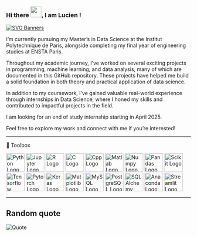 ### Hi there <img src="https://raw.githubusercontent.com/MartinHeinz/MartinHeinz/master/wave.gif" width="30px">, I am Lucien !

[![SVG Banners](https://svg-banners.vercel.app/api?type=typeWriter&text1=Data%20Scientist%20Student%20👨‍💻&width=800&height=400)](https://github.com/Akshay090/svg-banners)

I’m currently pursuing my Master’s in Data Science at the Institut Polytechnique de Paris, alongside completing my final year of engineering studies at ENSTA Paris.

Throughout my academic journey, I’ve worked on several exciting projects in programming, machine learning, and data analysis, many of which are documented in this GitHub repository. These projects have helped me build a solid foundation in both theory and practical application of data science.

In addition to my coursework, I’ve gained valuable real-world experience through internships in Data Science, where I honed my skills and contributed to impactful projects in the field.

I am looking for an end of study internship starting in April 2025.

Feel free to explore my work and connect with me if you’re interested!

---
🧰 Toolbox

<img src="https://cdn.jsdelivr.net/gh/devicons/devicon@latest/icons/python/python-original-wordmark.svg" alt="Python Logo" width="50" height="50"/> <img src="https://cdn.jsdelivr.net/gh/devicons/devicon@latest/icons/jupyter/jupyter-original-wordmark.svg" alt="Jupyter Logo" width="50" height="50" /> <img src="https://cdn.jsdelivr.net/gh/devicons/devicon@latest/icons/r/r-original.svg" alt="R Logo" width="50" height="50"/> <img src="https://cdn.jsdelivr.net/gh/devicons/devicon@latest/icons/c/c-original.svg" alt="C Logo" width="50" height="50"/> <img src="https://cdn.jsdelivr.net/gh/devicons/devicon@latest/icons/cplusplus/cplusplus-original.svg" alt="Cpp Logo" width="50" height="50"/> <img src="https://cdn.jsdelivr.net/gh/devicons/devicon@latest/icons/matlab/matlab-original.svg" alt="Matlab Logo" width="50" height="50"/> <img src="https://cdn.jsdelivr.net/gh/devicons/devicon@latest/icons/numpy/numpy-original-wordmark.svg" alt="Numpy Logo" width="50" height="50"/> <img src="https://cdn.jsdelivr.net/gh/devicons/devicon@latest/icons/pandas/pandas-original-wordmark.svg" alt="Pandas Logo" width="50" height="50"/> <img src="https://cdn.jsdelivr.net/gh/devicons/devicon@latest/icons/scikitlearn/scikitlearn-original.svg" alt="Scikit Logo" width="50" height="50"/> <img src="https://cdn.jsdelivr.net/gh/devicons/devicon@latest/icons/tensorflow/tensorflow-original.svg" alt="Tensorflow Logo" width="50" height="50"/> <img src="https://cdn.jsdelivr.net/gh/devicons/devicon@latest/icons/pytorch/pytorch-original.svg" alt="Pytorch Logo" width="50" height="50"/> <img src="https://cdn.jsdelivr.net/gh/devicons/devicon@latest/icons/keras/keras-original-wordmark.svg" alt="Keras Logo" width="50" height="50"/> <img src="https://cdn.jsdelivr.net/gh/devicons/devicon@latest/icons/matplotlib/matplotlib-original-wordmark.svg" alt="Matplotlib Logo" width="50" height="50"/> <img src="https://cdn.jsdelivr.net/gh/devicons/devicon@latest/icons/mysql/mysql-original.svg" alt="MySQL Logo" width="50" height="50" /> <img src="https://cdn.jsdelivr.net/gh/devicons/devicon@latest/icons/postgresql/postgresql-original.svg" alt="PostgreSQL Logo" width="50" height="50" /> <img src="https://cdn.jsdelivr.net/gh/devicons/devicon@latest/icons/sqlalchemy/sqlalchemy-original.svg" alt="SQLAlchemy Logo" width="50" height="50" /> <img src="https://cdn.jsdelivr.net/gh/devicons/devicon@latest/icons/anaconda/anaconda-original.svg" alt="Anaconda Logo" width="50" height="50"/> <img src="https://cdn.jsdelivr.net/gh/devicons/devicon@latest/icons/streamlit/streamlit-original.svg" alt="Streamlit Logo" width="50" height="50"/>

---

## Random quote

![Quote](https://github-readme-quotes-bay.vercel.app/quote?theme=dark&animation=grow_out_in&quoteType=quote-for-the-day)

